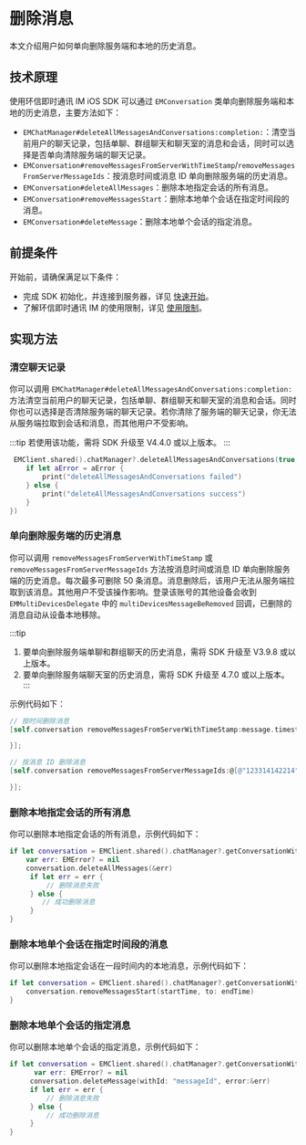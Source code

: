 # 删除消息

<Toc />

本文介绍用户如何单向删除服务端和本地的历史消息。
 
## 技术原理

使用环信即时通讯 IM iOS SDK 可以通过 `EMConversation` 类单向删除服务端和本地的历史消息，主要方法如下：

- `EMChatManager#deleteAllMessagesAndConversations:completion:`：清空当前用户的聊天记录，包括单聊、群组聊天和聊天室的消息和会话，同时可以选择是否单向清除服务端的聊天记录。
- `EMConversation#removeMessagesFromServerWithTimeStamp`/`removeMessagesFromServerMessageIds`：按消息时间或消息 ID 单向删除服务端的历史消息。
- `EMConversation#deleteAllMessages`：删除本地指定会话的所有消息。
- `EMConversation#removeMessagesStart`：删除本地单个会话在指定时间段的消息。
- `EMConversation#deleteMessage`：删除本地单个会话的指定消息。

## 前提条件

开始前，请确保满足以下条件：

- 完成 SDK 初始化，并连接到服务器，详见 [快速开始](quickstart.html)。
- 了解环信即时通讯 IM 的使用限制，详见 [使用限制](/product/limitation.html)。

## 实现方法

### 清空聊天记录

你可以调用 `EMChatManager#deleteAllMessagesAndConversations:completion:` 方法清空当前用户的聊天记录，包括单聊、群组聊天和聊天室的消息和会话。同时你也可以选择是否清除服务端的聊天记录。若你清除了服务端的聊天记录，你无法从服务端拉取到会话和消息，而其他用户不受影响。

:::tip
若使用该功能，需将 SDK 升级至 V4.4.0 或以上版本。
:::

```swift
 EMClient.shared().chatManager?.deleteAllMessagesAndConversations(true, completion: { aError in
    if let aError = aError {
        print("deleteAllMessagesAndConversations failed")
    } else {
        print("deleteAllMessagesAndConversations success")
    }
})
```

### 单向删除服务端的历史消息

你可以调用 `removeMessagesFromServerWithTimeStamp` 或 `removeMessagesFromServerMessageIds` 方法按消息时间或消息 ID 单向删除服务端的历史消息。每次最多可删除 50 条消息。消息删除后，该用户无法从服务端拉取到该消息。其他用户不受该操作影响。登录该账号的其他设备会收到 `EMMultiDevicesDelegate` 中的 `multiDevicesMessageBeRemoved` 回调，已删除的消息自动从设备本地移除。

:::tip
1. 要单向删除服务端单聊和群组聊天的历史消息，需将 SDK 升级至 V3.9.8 或以上版本。
2. 要单向删除服务端聊天室的历史消息，需将 SDK 升级至 4.7.0 或以上版本。
:::

示例代码如下：

```Objectivec
// 按时间删除消息
[self.conversation removeMessagesFromServerWithTimeStamp:message.timestamp completion:^(EMError * _Nullable aError) {

}];

// 按消息 ID 删除消息
[self.conversation removeMessagesFromServerMessageIds:@[@"123314142214"] completion:^(EMError * _Nullable aError) {

}];
```

### 删除本地指定会话的所有消息

你可以删除本地指定会话的所有消息，示例代码如下：

```swift
if let conversation = EMClient.shared().chatManager?.getConversationWithConvId("conversationId") {
    var err: EMError? = nil
    conversation.deleteAllMessages(&err)
     if let err = err {
         // 删除消息失败
     } else {
        // 成功删除消息
     }
}
```

### 删除本地单个会话在指定时间段的消息

你可以删除本地指定会话在一段时间内的本地消息，示例代码如下：

```swift
if let conversation = EMClient.shared().chatManager?.getConversationWithConvId("conversationId") {
    conversation.removeMessagesStart(startTime, to: endTime)
}
```

### 删除本地单个会话的指定消息

你可以删除本地单个会话的指定消息，示例代码如下：

```swift
if let conversation = EMClient.shared().chatManager?.getConversationWithConvId("conversationId") {
      var err: EMError? = nil
     conversation.deleteMessage(withId: "messageId", error:&err)
     if let err = err {
         // 删除消息失败
     } else {
         // 成功删除消息
     }
}
```


